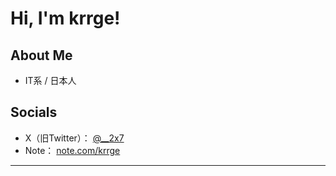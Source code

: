 # Hi, I'm krrge!

## About Me
- IT系 / 日本人

## Socials
- X（旧Twitter）： [@__2x7](https://x.com/__2x7)
- Note： [note.com/krrge](https://note.com/krrge)

---

